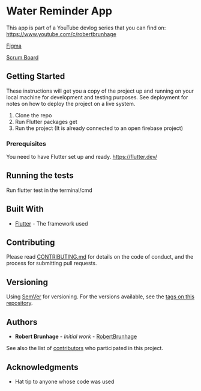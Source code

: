 # Water Reminder App

This app is part of a YouTube devlog series that you can find on: https://www.youtube.com/c/robertbrunhage

[Figma](https://www.figma.com/file/gcquKs6daV2Q61B5LXV6ZHzI/Water-reminding-app?node-id=0%3A1)

[Scrum Board](https://trello.com/b/2a6Ta65A/water-reminder-app-youtube)

## Getting Started

These instructions will get you a copy of the project up and running on your local machine for development and testing purposes. See deployment for notes on how to deploy the project on a live system.

1. Clone the repo
2. Run Flutter packages get
3. Run the project (It is already connected to an open firebase project)

### Prerequisites

You need to have Flutter set up and ready.
https://flutter.dev/

## Running the tests

Run flutter test in the terminal/cmd

## Built With

* [Flutter](https://www.youtube.com/c/robertbrunhage) - The framework used

## Contributing

Please read [CONTRIBUTING.md](https://gist.github.com/PurpleBooth/b24679402957c63ec426) for details on the code of conduct, and the process for submitting pull requests.

## Versioning

Using [SemVer](http://semver.org/) for versioning. For the versions available, see the [tags on this repository](https://github.com/RobertBrunhage/water_reminder_app_youtube/tags). 

## Authors

* **Robert Brunhage** - *Initial work* - [RobertBrunhage](https://github.com/RobertBrunhage)

See also the list of [contributors](https://github.com/RobertBrunhage/water_reminder_app_youtube/graphs/contributors) who participated in this project.


## Acknowledgments

* Hat tip to anyone whose code was used
